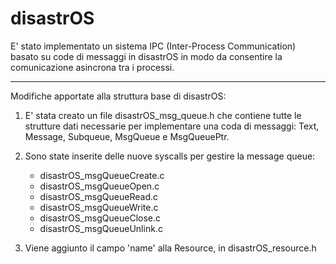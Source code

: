 # disastrOS

E' stato implementato un sistema IPC (Inter-Process Communication) basato su code di messaggi in disastrOS in modo da consentire la comunicazione asincrona tra i processi.

************************************************************************************
Modifiche apportate alla struttura base di disastrOS:

1. E' stata creato un file disastrOS_msg_queue.h che contiene tutte le strutture dati necessarie per implementare una coda di messaggi: Text, Message, Subqueue, MsgQueue e MsgQueuePtr.

2. Sono state inserite delle nuove syscalls per gestire la message queue: 
	- disastrOS_msgQueueCreate.c
	- disastrOS_msgQueueOpen.c
	- disastrOS_msgQueueRead.c
	- disastrOS_msgQueueWrite.c
	- disastrOS_msgQueueClose.c
	- disastrOS_msgQueueUnlink.c

3. Viene aggiunto il campo 'name' alla Resource, in disastrOS_resource.h

